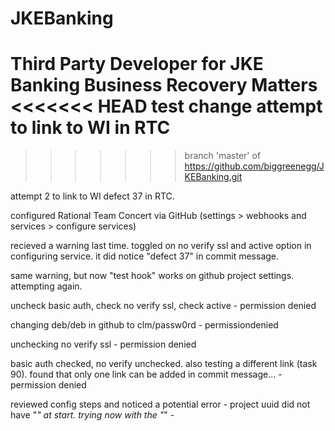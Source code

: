 JKEBanking
==========

Third Party Developer for JKE Banking Business Recovery Matters
<<<<<<< HEAD
test change
attempt to link to WI in RTC
=======
>>>>>>> branch 'master' of https://github.com/biggreenegg/JKEBanking.git

attempt 2 to link to WI defect 37 in RTC.

configured Rational Team Concert via GitHub (settings > webhooks and services > configure services)

recieved a warning last time. toggled on no verify ssl and active option in configuring service. it did notice "defect 37" in commit message.

same warning, but now "test hook" works on github project settings. attempting again.

uncheck basic auth, check no verify ssl, check active - permission denied

changing deb/deb in github to clm/passw0rd - permissiondenied

unchecking no verify ssl - permission denied

basic auth checked, no verify unchecked. also testing a different link (task 90). found that only one link can be added in commit message... - permission denied

reviewed config steps and noticed a potential error - project uuid did not have "_" at start. trying now with the "_" - 

